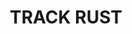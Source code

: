 ---
title: "TRACK RUST"
price: "500" 
desc: "PIgment 35mL"
img_path: "/assets/img/A.MIG-3008.jpg"
brand: AMMO
available: false
special_offer: false
new: false
soon: false
cat: "Weathering"
subcat: "wet-pigmenti"
subsubcat: "wet-pigmenti"
sifra: "A.MIG-3008"
---